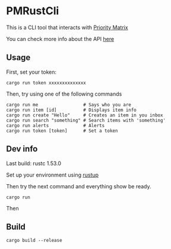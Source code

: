 # PMRustCli

This is a CLI tool that interacts with [Priority Matrix](https://prioritymatrix.com)

You can check more info about the API [here](https://sync.appfluence.com/developer/guide/)

## Usage

First, set your token:

```
cargo run token xxxxxxxxxxxxxx
```

Then, try using one of the following commands

```
cargo run me                 # Says who you are
cargo run item [id]          # Displays item info
cargo run create "Hello"     # Creates an item in you inbox
cargo run search "something" # Search items with 'something'
cargo run alerts             # Alerts 
cargo run token [token]      # Set a token
```


## Dev info

Last build: rustc 1.53.0

Set up your environment using [rustup](https://www.rust-lang.org/learn/get-started) 

Then try the next command and everything show be ready. 

```
cargo run
```

Then 

## Build

`cargo build --release`